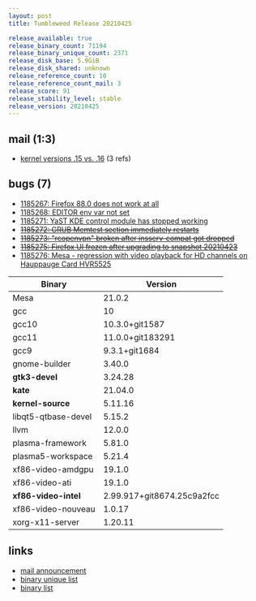 ```yaml
---
layout: post
title: Tumbleweed Release 20210425

release_available: true
release_binary_count: 71194
release_binary_unique_count: 2371
release_disk_base: 5.9GiB
release_disk_shared: unknown
release_reference_count: 10
release_reference_count_mail: 3
release_score: 91
release_stability_level: stable
release_version: 20210425
---
```


## mail (1:3)

- [kernel versions .15 vs. .16](https://github.com/boombatower/tumbleweed-review/issues/10) (3 refs)

## bugs (7)

<!--more-->

- [1185267: Firefox 88.0 does not work at all](https://bugzilla.opensuse.org/show_bug.cgi?id=1185267)
- [1185268: EDITOR env var not set](https://bugzilla.opensuse.org/show_bug.cgi?id=1185268)
- [1185271: YaST KDE control module has stopped working](https://bugzilla.opensuse.org/show_bug.cgi?id=1185271)
- ~~[1185272: GRUB Memtest section immediately restarts](https://bugzilla.opensuse.org/show_bug.cgi?id=1185272)~~
- ~~[1185273: "rcopenvpn" broken after insserv-compat got dropped](https://bugzilla.opensuse.org/show_bug.cgi?id=1185273)~~
- ~~[1185275: Firefox UI frozen after upgrading to snapshot 20210423](https://bugzilla.opensuse.org/show_bug.cgi?id=1185275)~~
- [1185276: Mesa - regression with video playback for HD channels on Hauppauge Card HVR5525](https://bugzilla.opensuse.org/show_bug.cgi?id=1185276)

Binary | Version
--- | ---
Mesa | 21.0.2
gcc | 10
gcc10 | 10.3.0+git1587
gcc11 | 11.0.0+git183291
gcc9 | 9.3.1+git1684
gnome-builder | 3.40.0
**gtk3-devel** | 3.24.28
**kate** | 21.04.0
**kernel-source** | 5.11.16
libqt5-qtbase-devel | 5.15.2
llvm | 12.0.0
plasma-framework | 5.81.0
plasma5-workspace | 5.21.4
xf86-video-amdgpu | 19.1.0
xf86-video-ati | 19.1.0
**xf86-video-intel** | 2.99.917+git8674.25c9a2fcc
xf86-video-nouveau | 1.0.17
xorg-x11-server | 1.20.11

## links

- [mail announcement](https://github.com/boombatower/tumbleweed-review/issues/10)
- [binary unique list](http://download.opensuse.org/history/20210425/rpm.unique.list)
- [binary list](http://download.opensuse.org/history/20210425/rpm.list)
